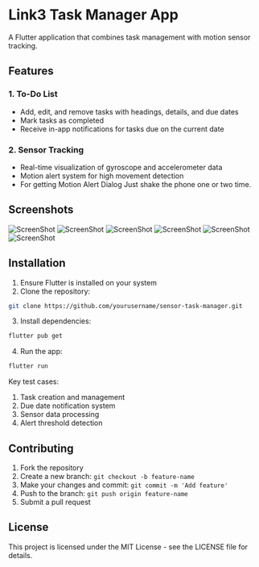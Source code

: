 # Link3 Task Manager App

A Flutter application that combines task management with motion sensor tracking.

## Features

### 1. To-Do List
- Add, edit, and remove tasks with headings, details, and due dates
- Mark tasks as completed
- Receive in-app notifications for tasks due on the current date

### 2. Sensor Tracking
- Real-time visualization of gyroscope and accelerometer data
- Motion alert system for high movement detection
- For getting Motion Alert Dialog Just shake the phone one or two time.

## Screenshots
![ScreenShot](https://i.postimg.cc/QVpF1hRD/1.png)  ![ScreenShot](https://i.postimg.cc/QVpF1hRD/2.png)
![ScreenShot](https://i.postimg.cc/QVpF1hRD/3.png)  ![ScreenShot](https://i.postimg.cc/QVpF1hRD/4.png)
![ScreenShot](https://i.postimg.cc/QVpF1hRD/5.png)  ![ScreenShot](https://i.postimg.cc/QVpF1hRD/6.png)


## Installation

1. Ensure Flutter is installed on your system
2. Clone the repository:
```bash
git clone https://github.com/yourusername/sensor-task-manager.git
```
3. Install dependencies:
```bash
flutter pub get
```
4. Run the app:
```bash
flutter run
```

Key test cases:
1. Task creation and management
2. Due date notification system
3. Sensor data processing
4. Alert threshold detection

## Contributing

1. Fork the repository
2. Create a new branch: `git checkout -b feature-name`
3. Make your changes and commit: `git commit -m 'Add feature'`
4. Push to the branch: `git push origin feature-name`
5. Submit a pull request

## License

This project is licensed under the MIT License - see the LICENSE file for details.

